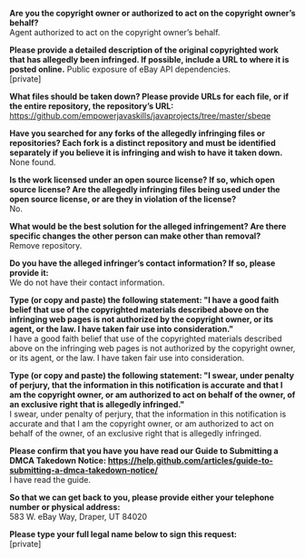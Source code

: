 **Are you the copyright owner or authorized to act on the copyright owner’s behalf?**  
Agent authorized to act on the copyright owner’s behalf.

**Please provide a detailed description of the original copyrighted work that has allegedly been infringed. If possible, include a URL to where it is posted online.** 
Public exposure of eBay API dependencies.  
[private]  

**What files should be taken down? Please provide URLs for each file, or if the entire repository, the repository’s URL:**  
https://github.com/empowerjavaskills/javaprojects/tree/master/sbeqe

**Have you searched for any forks of the allegedly infringing files or repositories? Each fork is a distinct repository and must be identified separately if you believe it is infringing and wish to have it taken down.**  
None found.

**Is the work licensed under an open source license? If so, which open source license? Are the allegedly infringing files being used under the open source license, or are they in violation of the license?**  
No.

**What would be the best solution for the alleged infringement? Are there specific changes the other person can make other than removal?**  
Remove repository.

**Do you have the alleged infringer’s contact information? If so, please provide it:**  
We do not have their contact information.

**Type (or copy and paste) the following statement: "I have a good faith belief that use of the copyrighted materials described above on the infringing web pages is not authorized by the copyright owner, or its agent, or the law. I have taken fair use into consideration."**  
I have a good faith belief that use of the copyrighted materials described above on the infringing web pages is not authorized by the copyright owner, or its agent, or the law. I have taken fair use into consideration.

**Type (or copy and paste) the following statement: "I swear, under penalty of perjury, that the information in this notification is accurate and that I am the copyright owner, or am authorized to act on behalf of the owner, of an exclusive right that is allegedly infringed."**  
I swear, under penalty of perjury, that the information in this notification is accurate and that I am the copyright owner, or am authorized to act on behalf of the owner, of an exclusive right that is allegedly infringed.

**Please confirm that you have you have read our Guide to Submitting a DMCA Takedown Notice: https://help.github.com/articles/guide-to-submitting-a-dmca-takedown-notice/**  
I have read the guide.

**So that we can get back to you, please provide either your telephone number or physical address:**  
583 W. eBay Way, Draper, UT 84020

**Please type your full legal name below to sign this request:**  
[private]
